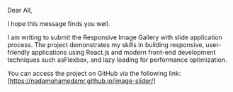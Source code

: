 Dear All,

I hope this message finds you well.

I am writing to submit the Responsive Image Gallery with slide application process. The project demonstrates my skills in building responsive, user-friendly applications using React.js and modern front-end development techniques such asFlexbox, and lazy loading for performance optimization.

You can access the project on GitHub via the following link: [https://nadamohamedamr.github.io/image-slider/]

